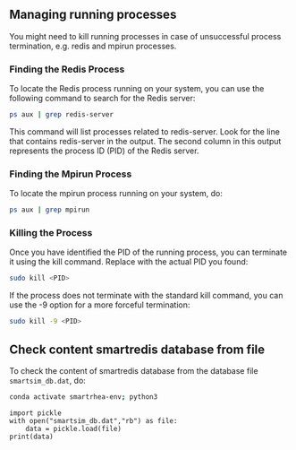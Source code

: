 ## Managing running processes

You might need to kill running processes in case of unsuccessful process termination, e.g. redis and mpirun processes. 

### Finding the Redis Process

To locate the Redis process running on your system, you can use the following command to search for the Redis server:

```sh
ps aux | grep redis-server
```

This command will list processes related to redis-server. Look for the line that contains redis-server in the output. The second column in this output represents the process ID (PID) of the Redis server.

### Finding the Mpirun Process

To locate the mpirun process running on your system, do:
```sh
ps aux | grep mpirun
```

### Killing the Process

Once you have identified the PID of the running process, you can terminate it using the kill command. Replace <PID> with the actual PID you found:

```sh
sudo kill <PID>
```

If the process does not terminate with the standard kill command, you can use the -9 option for a more forceful termination:

```sh
sudo kill -9 <PID>
```

## Check content smartredis database from file

To check the content of smartredis database from the database file `smartsim_db.dat`, do:
```bash
conda activate smartrhea-env; python3
```
```python3
import pickle
with open("smartsim_db.dat","rb") as file:
    data = pickle.load(file)
print(data)
```